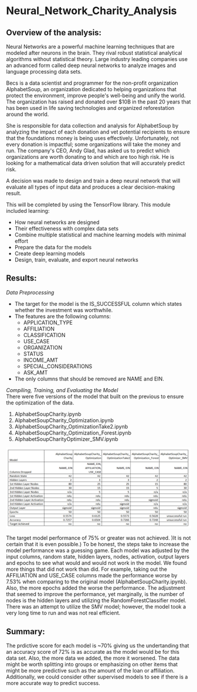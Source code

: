 # Neural_Network_Charity_Analysis

## Overview of the analysis: 

Neural Networks are a powerful machine learning techniques that are modeled after neurons in the brain. They rival robust statistical analytical algorithms without statistical theory. Large industry leading companies use an advanced form called deep neural networks to analyze images and language processing data sets.

Becs is a data scientist and programmer for the non-profit organization 
AlphabetSoup, an organization dedicated to helping organizations that protect the environment, improve people's well-being and unify the world. The organization has raised and donated over $10B in the past 20 years that has been used in life saving technologies and organized reforestation around the world.

She is responsible for data collection and analysis for AlphabetSoup by analyzing the impact of each donation and vet potential recipients to ensure that the foundations money is being uses effectively. Unfortunately, not every donation is impactful; some organizations will take the money and run. The company's CEO, Andy Glad, has asked us to predict which organizations are worth donating to and which are too high risk. He is looking for a mathematical data driven solution that will accurately predict risk.

A decision was made to design and train a deep neural network that will evaluate all types of input data and produces a clear decision-making result.

This will be completed by using the TensorFlow library. This module included learning:
* How neural networks are designed
* Their effectiveness with complex data sets 
* Combine multiple statistical and machine learning models with minimal effort
* Prepare the data for the models
* Create deep learning models
* Design, train, evaluate, and export neural networks

## Results: 
*Data Preprocessing*
* The target for the model is the IS_SUCCESSFUL column which states whether the investment was worthwhile.
* The features are the following columns:
    * APPLICATION_TYPE
    * AFFILIATION
    * CLASSIFICATION
    * USE_CASE
    * ORGANIZATION
    * STATUS
    * INCOME_AMT
    * SPECIAL_CONSIDERATIONS
    * ASK_AMT
* The only columns that should be removed are NAME and EIN.


*Compiling, Training, and Evaluating the Model*  
There were five versions of the model that built on the previous to ensure the optimization of the data.
1. AlphabetSoupCharity.ipynb
2. AlphabetSoupCharity_Optimization.ipynb
3. AlphabetSoupCharity_OptimizationTake2.ipynb
4. AlphabetSoupCharity_Optimization_Forest.ipynb
5. AlphabetSoupCharityOptimizer_SMV.ipynb

![](Resources\chart.PNG)

The target model performance of 75% or greater was not achieved. )It is not certain that it is even possible.) To be honest, the steps take to increase the model performance was a guessing game. Each model was adjusted by the input columns, random state, hidden layers, nodes, activation, output layers and epochs to see what would and would not work in the model. We found more things that did not work than did. For example, taking out the AFFILIATION and USE_CASE columns made the performance worse by 7.53% when comparing to the original model (AlphabetSoupCharity.ipynb). Also, the more epochs added the worse the performance. The adjustment that seemed to improve the performance, yet marginally, is the number of nodes is the hidden layers and utilizing the RandomForestClassifier model. There was an attempt to utilize the SMV model; however, the model took a very long time to run and was not real efficient.

## Summary: 
The prdictive score for each model is ~70% giving us the undertanding that an accuracy score of 72% is as accurate as the model would be for this data set.  Also, the more data we added, the more it worsened.  The data might be worth splitting into groups or emphasizing on other items that might be more predictive such as the amount of the loan or affiliation.  Additionally, we could consider other supervised models to see if there is a more accurate way to predict success. 